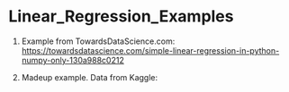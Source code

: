 # Linear_Regression_Examples

1. Example from TowardsDataScience.com: https://towardsdatascience.com/simple-linear-regression-in-python-numpy-only-130a988c0212

2. Madeup example. Data from Kaggle: 
